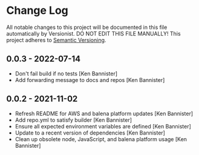 # Change Log

All notable changes to this project will be documented in this file
automatically by Versionist. DO NOT EDIT THIS FILE MANUALLY!
This project adheres to [Semantic Versioning](http://semver.org/).

## 0.0.3 - 2022-07-14

* Don't fail build if no tests [Ken Bannister]
* Add forwarding message to docs and repos [Ken Bannister]

## 0.0.2 - 2021-11-02

* Refresh README for AWS and balena platform updates [Ken Bannister]
* Add repo.yml to satisfy builder [Ken Bannister]
* Ensure all expected environment variables are defined [Ken Bannister]
* Update to a recent version of dependencies [Ken Bannister]
* Clean up obsolete node, JavaScript, and balena platform usage [Ken Bannister]
